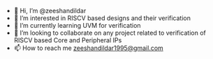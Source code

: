 - 👋 Hi, I’m @zeeshandildar
- 👀 I’m interested in RISCV based designs and their verification
- 🌱 I’m currently learning UVM for verification
- 💞️ I’m looking to collaborate on any project related to verification of RISCV based Core and Peripheral IPs
- 📫 How to reach me zeeshandildar1995@gmail.com

<!---
zeeshandildar/zeeshandildar is a ✨ special ✨ repository because its `README.md` (this file) appears on your GitHub profile.
You can click the Preview link to take a look at your changes.
--->
